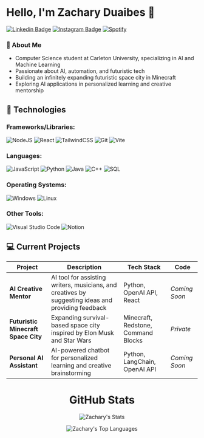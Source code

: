 # Hello, I'm Zachary Duaibes 🚀

[![Linkedin Badge](https://img.shields.io/badge/-zacharyduaibes-blue?style=flat&logo=Linkedin&logoColor=white&link=https://www.linkedin.com/in/zacharyduaibes/)](https://www.linkedin.com/in/zacharyduaibes/)
[![Instagram Badge](https://img.shields.io/badge/-zacharyduaibes-purple?style=flat&logo=instagram&logoColor=white&link=https://instagram.com/zacharyduaibes/)](https://instagram.com/zacharyduaibes)
[![Spotify](https://img.shields.io/badge/Spotify-1ED760?logo=spotify&logoColor=white)](https://open.spotify.com/user/your_spotify_id)

### 🤖 About Me 
- Computer Science student at Carleton University, specializing in AI and Machine Learning
- Passionate about AI, automation, and futuristic tech
- Building an infinitely expanding futuristic space city in Minecraft
- Exploring AI applications in personalized learning and creative mentorship

## 🔧 Technologies

### Frameworks/Libraries:
![NodeJS](https://img.shields.io/badge/Node.js-%23339933.svg?style=flat&logo=node.js&logoColor=white)
![React](https://img.shields.io/badge/React-%2320232a.svg?logo=react&logoColor=%2361DAFB)
![TailwindCSS](https://img.shields.io/badge/Tailwind%20CSS-%2338B2AC.svg?logo=tailwind-css&logoColor=white)
![Git](https://img.shields.io/badge/Git-F05032?style=flat&logo=git&logoColor=fff)
![Vite](https://img.shields.io/badge/Vite-646CFF?logo=vite&logoColor=fff)

### Languages:
![JavaScript](https://img.shields.io/badge/-JavaScript-black?style=flat&logo=javascript)
![Python](https://img.shields.io/badge/-Python-black?style=flat&logo=Python)
![Java](https://img.shields.io/badge/Java-ED8B00?style=flat&logo=openjdk&logoColor=white)
![C++](https://img.shields.io/badge/C++-%2300599C.svg?style=flat&logo=c%2B%2B&logoColor=white)
![SQL](https://img.shields.io/badge/-SQL-336791?style=flat&logo=postgresql&logoColor=white)

### Operating Systems:
![Windows](https://custom-icon-badges.demolab.com/badge/Windows-0078D6?logo=windows11&logoColor=white)
![Linux](https://img.shields.io/badge/Linux-FCC624?logo=linux&logoColor=black)

### Other Tools:
![Visual Studio Code](https://custom-icon-badges.demolab.com/badge/Visual%20Studio%20Code-0078d7.svg?logo=vsc&logoColor=white)
![Notion](https://img.shields.io/badge/Notion-000?logo=notion&logoColor=fff)

## 💻 Current Projects

| Project | Description | Tech Stack | Code |
|---------|-------------|------------|------|
| **AI Creative Mentor** | AI tool for assisting writers, musicians, and creatives by suggesting ideas and providing feedback | Python, OpenAI API, React | *Coming Soon* |
| **Futuristic Minecraft Space City** | Expanding survival-based space city inspired by Elon Musk and Star Wars | Minecraft, Redstone, Command Blocks | *Private* |
| **Personal AI Assistant** | AI-powered chatbot for personalized learning and creative brainstorming | Python, LangChain, OpenAI API | *Coming Soon* |

<div align="center">

  <h1>GitHub Stats</h1>
  
</div>
<div align="center">
  
  ![Zachary's Stats](https://github-readme-stats.vercel.app/api?username=zacharyduaibes&theme=dark&show_icons=true&hide_border=true&count_private=true)
  
</div>
<div align="center">

  ![Zachary's Top Languages](https://github-readme-stats.vercel.app/api/top-langs/?username=zacharyduaibes&theme=dark&show_icons=true&hide_border=true&layout=compact)

</div>
